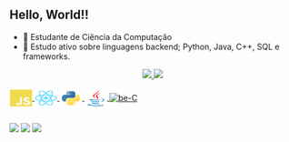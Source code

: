 ## Hello, World!!

- 📖 Estudante de Ciência da Computação 
- 🌱 Estudo ativo sobre linguagens backend; Python, Java, C++, SQL e frameworks.

<div align="center">
  <a href="https://github.com/bernardoviero">
  <img height="160em" src="https://github-readme-stats.vercel.app/api?username=bernardoviero&show_icons=true&theme=dark&include_all_commits=true&count_private=true"/>
  <img height="160em" src="https://github-readme-stats.vercel.app/api/top-langs/?username=bernardoviero&layout=compact&langs_count=7&theme=dark"/>
</div>
</div>
<div style="display: inline_block"><br>
  <img align="center" alt="be-Js" height="30" width="40" src="https://raw.githubusercontent.com/devicons/devicon/master/icons/javascript/javascript-plain.svg">
  <img align="center" alt="be-React" height="30" width="40" src="https://raw.githubusercontent.com/devicons/devicon/master/icons/react/react-original.svg">
  <img align="center" alt="be-Python" height="30" width="40" src="https://raw.githubusercontent.com/devicons/devicon/master/icons/python/python-original.svg">
    <img align="center" alt="be-Java" height="30" width="40" src="https://raw.githubusercontent.com/devicons/devicon/master/icons/java/java-original.svg">
  <img align="center" alt="be-C" height="30" width="40" src="https://cdn.jsdelivr.net/gh/devicons/devicon/icons/c/c-original.svg">
</div>

##

<div> 
  <a href="https://www.instagram.com/bernardo.viero/?utm_medium" target="_blank"><img src="https://img.shields.io/badge/-Instagram-%23E4405F?style=for-the-badge&logo=instagram&logoColor=white" target="_blank"></a>
  <a href = "mailto:bernardodesouviero@gmail.com"><img src="https://img.shields.io/badge/-Gmail-%23333?style=for-the-badge&logo=gmail&logoColor=white" target="_blank"></a>
  <a href="https://www.linkedin.com/in/bernardo-viero-529ab7213/" target="_blank"><img src="https://img.shields.io/badge/-LinkedIn-%230077B5?style=for-the-badge&logo=linkedin&logoColor=white" target="_blank"></a> 
</div>
